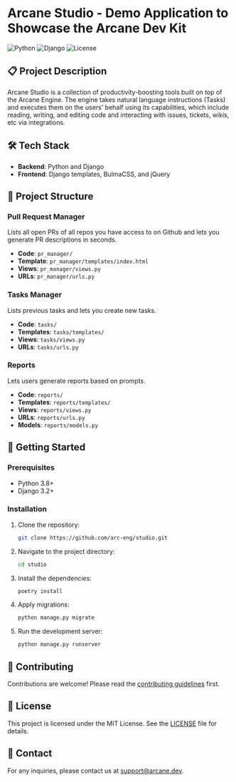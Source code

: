 # Arcane Studio - Demo Application to Showcase the Arcane Dev Kit

![Python](https://img.shields.io/badge/Python-3.8%2B-blue)
![Django](https://img.shields.io/badge/Django-3.2%2B-green)
![License](https://img.shields.io/badge/License-MIT-yellow)

## 📋 Project Description
Arcane Studio is a collection of productivity-boosting tools built on top of the Arcane Engine. The engine takes natural language instructions (Tasks) and executes them on the users' behalf using its capabilities, which include reading, writing, and editing code and interacting with issues, tickets, wikis, etc via integrations.

## 🛠️ Tech Stack
- **Backend**: Python and Django
- **Frontend**: Django templates, BulmaCSS, and jQuery

## 📂 Project Structure

### Pull Request Manager
Lists all open PRs of all repos you have access to on Github and lets you generate PR descriptions in seconds.
- **Code**: `pr_manager/`
- **Template**: `pr_manager/templates/index.html`
- **Views**: `pr_manager/views.py`
- **URLs**: `pr_manager/urls.py`

### Tasks Manager
Lists previous tasks and lets you create new tasks.
- **Code**: `tasks/`
- **Templates**: `tasks/templates/`
- **Views**: `tasks/views.py`
- **URLs**: `tasks/urls.py`

### Reports
Lets users generate reports based on prompts.
- **Code**: `reports/`
- **Templates**: `reports/templates/`
- **Views**: `reports/views.py`
- **URLs**: `reports/urls.py`
- **Models**: `reports/models.py`

## 🚀 Getting Started

### Prerequisites
- Python 3.8+
- Django 3.2+

### Installation
1. Clone the repository:
   ```sh
   git clone https://github.com/arc-eng/studio.git
   ```
2. Navigate to the project directory:
   ```sh
   cd studio
   ```
3. Install the dependencies:
   ```sh
   poetry install
   ```
4. Apply migrations:
   ```sh
   python manage.py migrate
   ```
5. Run the development server:
   ```sh
   python manage.py runserver
   ```

## 🤝 Contributing
Contributions are welcome! Please read the [contributing guidelines](CONTRIBUTING.md) first.

## 📄 License
This project is licensed under the MIT License. See the [LICENSE](LICENSE) file for details.

## 📧 Contact
For any inquiries, please contact us at [support@arcane.dev](mailto:support@arcane.dev).
